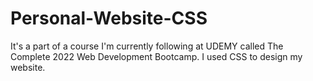 # Personal-Website-CSS
It's a part of a course I'm currently following at UDEMY called The Complete 2022 Web Development Bootcamp.
I used CSS to design my website.

